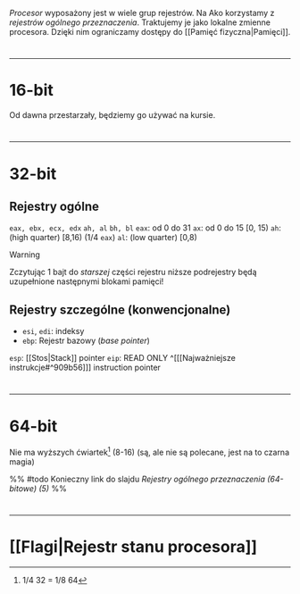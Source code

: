 *Procesor* wyposażony jest w wiele grup rejestrów. Na Ako korzystamy z *rejestrów ogólnego przeznaczenia*. Traktujemy je jako lokalne zmienne procesora. Dzięki nim ograniczamy dostępy do [[Pamięć fizyczna|Pamięci]].
#
---

# 16-bit
Od dawna przestarzały, będziemy go używać na kursie.
#
---
# 32-bit
## Rejestry ogólne
`eax, ebx, ecx, edx`
`ah, al`
`bh, bl`
`eax`: od 0 do 31
`ax`: od 0 do 15 \[0, 15)
`ah`: (high quarter) \[8,16) (1/4 `eax`)
`al`: (low quarter) \[0,8)

>[!Warning]
>Zczytując 1 bajt do *starszej* części rejestru niższe podrejestry będą uzupełnione następnymi blokami pamięci!

## Rejestry szczególne (konwencjonalne)
- `esi`, `edi`: indeksy
- `ebp`: Rejestr bazowy (*base pointer*)

`esp`: [[Stos|Stack]] pointer
`eip`: READ ONLY ^[[[Najważniejsze instrukcje#^909b56]]]
 instruction pointer
#
---

# 64-bit
Nie ma wyższych ćwiartek[^ćwiartki] (8-16) (są, ale nie są polecane, jest na to czarna magia)

%% #todo Konieczny link do slajdu *Rejestry ogólnego przeznaczenia (64-bitowe) (5)* %%
#
---

# [[Flagi|Rejestr stanu procesora]]

[^ćwiartki]: 1/4 32 = 1/8 64